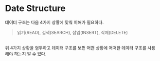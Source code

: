 # Date Structure
데이터 구조는 다음 4가지 상황에 맞춰 이해가 필요하다.
>  읽기(READ), 검색(SEARCH), 삽입(INSERT), 삭제(DELETE)  
 
<br />
위 4가지 상황을 염두하고 데이터 구조를 보면 어떤 상황에 어떠한 데이터 구조를 사용해야 하는지 알 수 있다.